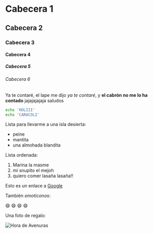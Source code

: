 # Cabecera 1
## Cabecera 2 
### Cabecera 3
#### Cabecera 4
##### Cabecera 5
###### Cabecera 6

Ya te contaré, el lape me dijo *ya te contaré*, y **el cabrón no me lo ha contado** jajajajajaja saludos

```sh
echo 'HOLIII'
echo 'CARACOLI'
```
Lista para llevarme a una isla desierta:

* peine
* mantita
* una almohada blandita

Lista ordenada:

1. Marina la masme
2. mi snupito el mejoh
3. quiero comer lasaña lasaña!!

Esto es un enlace a [Google](http://google.es)

También *emoticonos*:

:smile: :smile: :smile: :smile:

Una foto de regalo:

![Hora de Avenuras](http://4.bp.blogspot.com/-yV7S4m_e1rw/U_aJJoUPIPI/AAAAAAAA2GI/KS8TJVKJNb8/s1600/hora-de-aventura-latino-online-capitulos.jpg)
